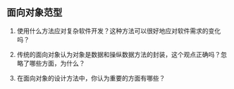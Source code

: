 
## 面向对象范型

1. 使用什么方法应对复杂软件开发？这种方法可以很好地应对软件需求的变化吗？

2. 传统的面向对象认为对象是数据和操纵数据方法的封装，这个观点正确吗？忽略了哪些方面，为什么？

3. 在面向对象的设计方法中，你认为重要的方面有哪些？


